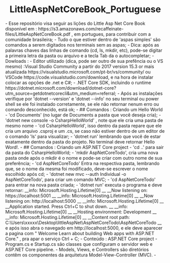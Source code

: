 <h1 align="center"> LittleAspNetCoreBook_Portuguese </h1>
- Esse repositório visa seguir as lições do Little Asp Net Core Book disponível em : https://s3.amazonaws.com/recaffeinate-files/LittleAspNetCoreBook.pdf , em portugues, para contribuir com a comunidade brasileira; 
- Tudo o que estiver dentro de 'aspas simples' são comandos a serem digitados nos terminais sem as aspas;
- Dica: após as palavras chaves das linhas de comando (cd, ls, mkdir, etc), pode-se digitar a primeira letra da pasta ou arquivo e a tecla Tab da o autocompletar;
- Dowloads :  
  - Editor utilizado (dica, pode ser outro de sua prefência ou o VS mesmo) :Visual Studio Community  a partir do 2017 version 15.3 or mais atualizada https://visualstudio.microsoft.com/pt-br/vs/community/  ou  VSCode https://code.visualstudio.com/download, e na hora de instalar colocar as opções de .net e C#;
  - .NET Core SDK, incluindo o runtime https://dotnet.microsoft.com/download/dotnet-core?utm_source=getdotnetcorecli&utm_medium=referral;
- Após as instalações verifique por 'dotnet --version' e 'dotnet --info' no seu terminal ou power shell se ele foi instalado corretamente, se ele não retornar nenum erro ou comando desconhecido, está ok;
- ## Comandos : Criando um Hello World
  - 'cd Documents' (no lugar de Documents a pasta que você deseja cria);
  - 'dotnet new console -o CsharpHelloWorld' , note que ele cria uma pasta de mesmo nome
  - 'cd CsharpHelloWorld',  isso dentro da pasta repare que ele cria um arquivo .csproj e um .cs, se caso não estiver dentro de um editor de o comando 'ls' para visualizar;
  - 'dotnet run' lembrando que você de estar exatamente dentro da pasta do projeto. No terminal deve retornar Hello Word!.
- ## Comandos : Criando um ASP.NET Core project
  - 'cd ..' para sair da pasta do CsharpHelloWorld;
  - 'mkdir AspNetCoreTodo', cria uma nova pasta onde após o mkdir é o nome e pode-se criar com outro nome de sua preferência;
  - 'cd AspNetCoreTodo' Entra na respectiva pasta, lembrando que, se o nome da mesma foi modificado, deve-se escrever o nome escolhido após cd;
  - 'dotnet new mvc --auth Individual -o AspNetCoreTodo', para criar um comando MVC;
  - 'cd AspNetCoreTodo' para entrar na nova pasta criada;
  - 'dotnet run' executa o programa e deve retornar:
      __info: Microsoft.Hosting.Lifetime[0] __
      __Now listening on: https://localhost:5001 __
      __info: Microsoft.Hosting.Lifetime[0] __
      __Now listening on: http://localhost:5000 __
      __info: Microsoft.Hosting.Lifetime[0] __
      __Application started. Press Ctrl+C to shut down. __
      __info: Microsoft.Hosting.Lifetime[0] __
      __Hosting environment: Development __
      __info: Microsoft.Hosting.Lifetime[0] __
      __Content root path: C:\Users\xxxxx\Desktop\littleAspNet\AspNetCoreTodo\AspNetCoreTodo __
   e após isso abra o navegado em http://localhost:5000, e ele deve aparecer a pagina com " Welcome Learn about building Web apps with ASP.NET Core." , pra apar o serviço
   Ctrl + C;
 - Conteúdo : ASP.NET Core project
   - Program.cs e Startup.cs são classes que configuram o servidor web e ASP.NET Core pipeline.
   - Models, Views, e Controllers são diretórios contêm os componentes da arquitetura Model-View-Controller (MVC).
   - 
   

 
